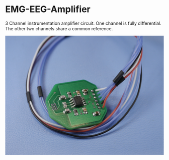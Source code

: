 # EMG-EEG-Amplifier
3 Channel instrumentation amplifier circuit. One channel is fully differential. The other two channels share a common reference. 

 ![Alt text](/_1160748.JPG?raw=true "MyRIO Breakout Board Ver. G2a")
